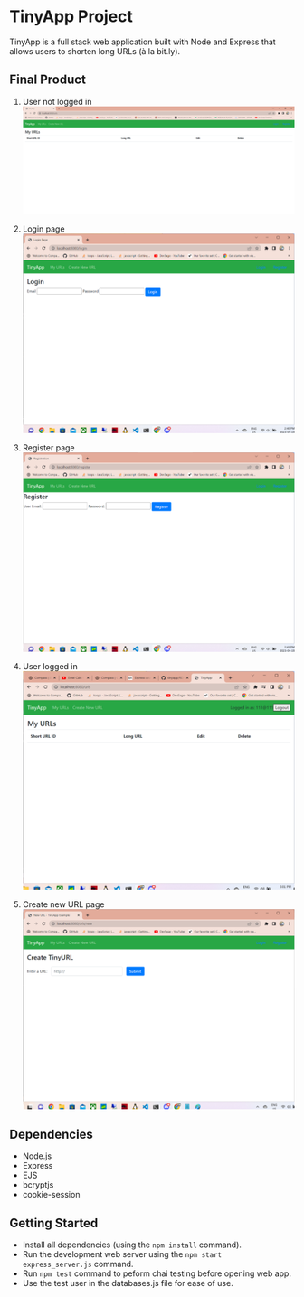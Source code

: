 # TinyApp Project

TinyApp is a full stack web application built with Node and Express that allows users to shorten long URLs (à la bit.ly).

## Final Product

1. User not logged in
!["Screenshot of url page when user is not logged in"](https://github.com/robotbeepboop/tinyapp/blob/main/docs/urlpagenotloggedin.png)

2. Login page
!["Screenshot of login page"](https://github.com/robotbeepboop/tinyapp/blob/main/docs/loginpage.png)

3. Register page
!["Screenshot of registration page"](https://github.com/robotbeepboop/tinyapp/blob/main/docs/registerpage.png)

4. User logged in
!["Screenshot showing user is logged in"](https://github.com/robotbeepboop/tinyapp/blob/main/docs/image.png)

5. Create new URL page
!["Screenshot of create new url page"](https://github.com/robotbeepboop/tinyapp/blob/main/docs/createnew.png)

## Dependencies

- Node.js
- Express
- EJS
- bcryptjs
- cookie-session

## Getting Started

- Install all dependencies (using the `npm install` command).
- Run the development web server using the `npm start express_server.js` command.
- Run `npm test` command to peform chai testing before opening web app.
- Use the test user in the databases.js file for ease of use.
